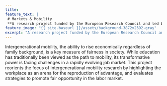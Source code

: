 ```yaml
---
title: 
feature_text: | 
 # Markets & Mobility
 **A research project funded by the European Research Council and led by Per Engzell at University College London.**
feature_image: "{{ site.baseurl }}/assets/background-3872x2592-gray"
excerpt: "A research project funded by the European Research Council and led by Per Engzell at University College London."
---
```


Intergenerational mobility, the ability to rise economically regardless of family background, is a key measure of fairness in society. While education has traditionally been viewed as the path to mobility, its transformative power is facing challenges in a rapidly evolving job market. This project reorients the focus of intergenerational mobility research by highlighting the workplace as an arena for the reproduction of advantage, and evaluates strategies to promote fair opportunity in the labor market.
